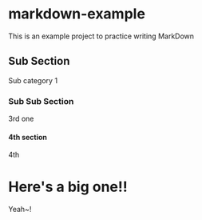 # markdown-example
This is an example project to practice writing MarkDown

## Sub Section

Sub category 1

### Sub Sub Section

3rd one

#### 4th section

4th

# Here's a big one!!

Yeah~!